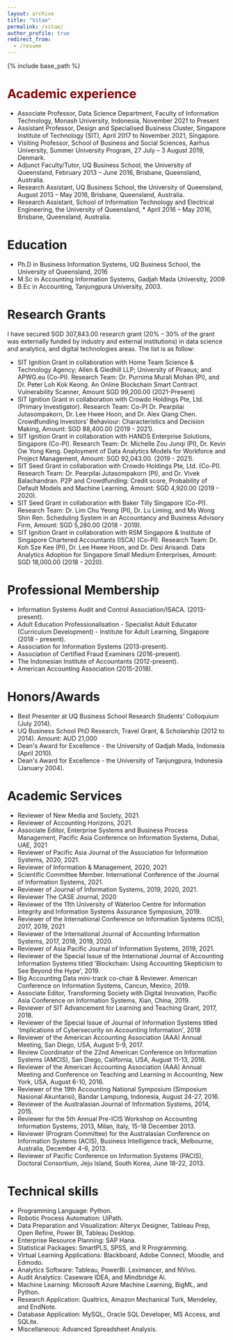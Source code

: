 ```yaml
---
layout: archive
title: "Vitae"
permalink: /vitae/
author_profile: true
redirect_from:
  - /resume
---
```


{% include base_path %}

<font color="#800000">Academic experience</font> 
======
* Associate Professor, Data Science Department, Faculty of Information Technology, Monash University, Indonesia, November 2021 to Present
* Assistant Professor, Design and Specialised Business Cluster, Singapore Institute of Technology (SIT), April 2017 to November 2021, Singapore.
* Visiting Professor, School of Business and Social Sciences, Aarhus University, Summer University Program, 27 July – 3 August 2019, Denmark.
* Adjunct Faculty/Tutor, UQ Business School, the University of Queensland, February 2013 – June 2016, Brisbane, Queensland, Australia.
* Research Assistant, UQ Business School, the University of Queensland, August 2013 – May 2016, Brisbane, Queensland, Australia.
* Research Assistant, School of Information Technology and Electrical Engineering, the University of Queensland, * April 2016 – May 2016, Brisbane, Queensland, Australia.


Education
======
* Ph.D in Business Information Systems, UQ Business School, the University of Queensland, 2016
* M.Sc in Accounting Information Systems, Gadjah Mada University, 2009
* B.Ec in Accounting, Tanjungpura University, 2003.


Research Grants
======

I have secured SGD 307,843.00 research grant (20% – 30% of the grant was externally funded by industry and external institutions) in data science and analytics, and digital technologies areas. The list is as follow:
* SIT Ignition Grant in collaboration with Home Team Science & Technology Agency; Allen & Gledhill LLP; University of Piraeus; and APWG.eu (Co-PI). Research Team: Dr. Purnima Murali Mohan (PI), and Dr. Peter Loh Kok Keong. An Online Blockchain Smart Contract Vulnerability Scanner, Amount SGD 99,200.00 (2021-Present)
* SIT Ignition Grant in collaboration with Crowdo Holdings Pte, Ltd. (Primary Investigator). Research Team: Co-PI Dr. Pearpilai Jutasompakorn, Dr. Lee Hwee Hoon, and Dr. Alex Qiang Chen. Crowdfunding Investors’ Behaviour: Characteristics and Decision Making, Amount: SGD 88,400.00 (2019 - 2021).
* SIT Ignition Grant in collaboration with HANDS Enterprise Solutions, Singapore (Co-PI). Research Team: Dr. Michelle Zou Junqi (PI), Dr. Kevin Ow Yong Keng. Deployment of Data Analytics Models for Workforce and Project Management, Amount: SGD 92,043.00. (2019 - 2021).
* SIT Seed Grant in collaboration with  Crowdo Holdings Pte, Ltd. (Co-PI). Research Team: Dr. Pearpilai Jutasompakorn (PI), and Dr. Vivek Balachandran. P2P and Crowdfunding: Credit score, Probability of Default Models and Machine Learning, Amount: SGD 4,920.00 (2019 - 2020).
* SIT Seed Grant in collaboration with Baker Tilly Singapore (Co-PI). Research Team: Dr. Lim Chu Yeong (PI), Dr. Lu Liming, and Ms Wong Shin Ren. Scheduling System in an Accountancy and Business Advisory Firm, Amount: SGD 5,280.00 (2018 - 2019).
* SIT Ignition Grant in collaboration with RSM Singapore & Institute of Singapore Chartered Accountants (ISCA) (Co-PI). Research Team: Dr. Koh Sze Kee (PI), Dr. Lee Hwee Hoon, and Dr. Desi Arisandi. Data Analytics Adoption for Singapore Small Medium Enterprises, Amount: SGD 18,000.00 (2018 - 2020).


Professional Membership
======

* Information Systems Audit and Control Association/ISACA. (2013-present).
* Adult Education Professionalisation - Specialist Adult Educator (Curriculum Development) - Institute for Adult Learning, Singapore (2018 - present).
* Association for Information Systems (2013-present).
* Association of Certified Fraud Examiners (2016-present).
* The Indonesian Institute of Accountants (2012-present).
* American Accounting Association (2015-2018).


Honors/Awards
======

* Best Presenter at UQ Business School Research Students' Colloquium (July 2014).
* UQ Business School PhD Research, Travel Grant, & Scholarship (2012 to 2014). Amount: AUD 21,000
* Dean's Award for Excellence - the University of Gadjah Mada, Indonesia (April 2010).
* Dean's Award for Excellence - the University of Tanjungpura, Indonesia (January 2004).


Academic Services
======

* Reviewer of New Media and Society, 2021.
* Reviewer of Accounting Horizons, 2021.
* Associate Editor, Enterprise Systems and Business Process Management, Pacific Asia Conference on Information Systems, Dubai, UAE, 2021
* Reviewer of Pacific Asia Journal of the Association for Information Systems, 2020, 2021.
* Reviewer of Information & Management, 2020, 2021
* Scientific Committee Member. International Conference of the Journal of Information Systems, 2021.
* Reviewer of Journal of Information Systems, 2019, 2020, 2021.
* Reviewer The CASE Journal, 2020
* Reviewer of the 11th University of Waterloo Centre for Information Integrity and Information Systems Assurance Symposium, 2019.
* Reviewer of the International Conference on Information Systems (ICIS), 2017, 2019, 2021
* Reviewer of the International Journal of Accounting Information Systems, 2017, 2018, 2019, 2020.
* Reviewer of Asia Pacific Journal of Information Systems, 2019, 2021.
* Reviewer of the Special Issue of the International Journal of Accounting Information Systems titled 'Blockchain: Using Accounting Skepticism to See Beyond the Hype', 2019.
* Big Accounting Data mini-track co-chair & Reviewer. American Conference on Information Systems, Cancun, Mexico, 2019.
* Associate Editor, Transforming Society with Digital Innovation, Pacific Asia Conference on Information Systems, Xian, China, 2019.
* Reviewer of SIT Advancement for Learning and Teaching Grant, 2017, 2018.
* Reviewer of the Special Issue of Journal of Information Systems titled 'Implications of Cybersecurity on Accounting Information', 2018
* Reviewer of the American Accounting Association (AAA) Annual Meeting, San Diego, USA, August 5-9, 2017.
* Review Coordinator of the 22nd American Conference on Information Systems (AMCIS), San Diego, California, USA, August 11-13, 2016.
* Reviewer of the American Accounting Association (AAA) Annual Meeting and Conference on Teaching and Learning in Accounting, New York, USA, August 6-10, 2016.
* Reviewer of the 19th Accounting National Symposium (Simposium Nasional Akuntansi), Bandar Lampung, Indonesia, August 24-27, 2016.
* Reviewer of the Australasian Journal of Information Systems, 2014, 2015.
* Reviewer for the 5th Annual Pre-ICIS Workshop on Accounting Information Systems, 2013, Milan, Italy, 15-18 December 2013.
* Reviewer (Program Committee) for the Australasian Conference on Information Systems (ACIS), Business Intelligence track, Melbourne, Australia, December 4-6, 2013.
* Reviewer of Pacific Conference on Information Systems (PACIS), Doctoral Consortium, Jeju Island, South Korea, June 18-22, 2013.


Technical skills
======
* Programming Language: Python.
* Robotic Process Automation: UiPath.
* Data Preparation and Visualization: Alteryx Designer, Tableau Prep, Open Refine, Power BI, Tableau Desktop.
* Enterprise Resource Planning: SAP Hana.
* Statistical Packages: SmartPLS, SPSS, and R Programming.
* Virtual Learning Applications: Blackboard, Adobe Connect, Moodle, and Edmodo.
* Analytics Software: Tableau, PowerBI. Leximancer, and NVivo.
* Audit Analytics: Caseware IDEA, and Mindbridge Ai.
* Machine Learning: Microsoft Azure Machine Learning, BigML, and Python.
* Research Application: Qualtrics, Amazon Mechanical Turk, Mendeley, and EndNote.
* Database Application: MySQL, Oracle SQL Developer, MS Access, and SQLite.
* Miscellaneous: Advanced Spreadsheet Analysis.
